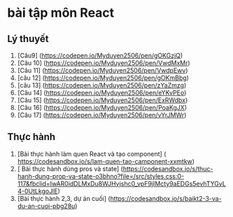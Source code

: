 # bài tập môn React
## Lý thuyết
1. [Câu9] (https://codepen.io/Myduyen2506/pen/gOKGzjQ)
2. [Câu 10] (https://codepen.io/Myduyen2506/pen/VwdMxMr)
3. [Câu 11] (https://codepen.io/Myduyen2506/pen/VwdpEwv)
4. [câu 12] (https://codepen.io/Myduyen2506/pen/gOKmBbg)
5. [câu 13] (https://codepen.io/Myduyen2506/pen/zYaZmzg)
5. [Câu 14] (https://codepen.io/Myduyen2506/pen/eYKvPEo)
6. [Câu 15] (https://codepen.io/Myduyen2506/pen/ExRWdbx)
7. [Câu 16] (https://codepen.io/Myduyen2506/pen/PoaKgJX)
8. [Câu 17] (https://codepen.io/Myduyen2506/pen/vYrJMWr)
## Thực hành
1. [Bài thực hành làm quen React và tạo component] ( https://codesandbox.io/s/lam-quen-tao-camponent-xxmtkw)
2. [ Bài thực hành dùng pros và state] (https://codesandbox.io/s/thuc-hanh-dung-prop-va-state-o3bhno?file=/src/styles.css:0-117&fbclid=IwAR0idDLMxDu8WJHvjshc0_vpF9jIMcty9aEDGs5evhTYGvL4-0UtLkgoJlE)
3. [Bài thực hành 2,3, dự án cuối] (https://codesandbox.io/s/baikt2-3-va-du-an-cuoi-pbg28u)
